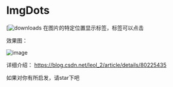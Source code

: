 # ImgDots
[![downloads](https://img.shields.io/myget/mongodb/dt/MongoDB.Driver.Core.svg)
在图片的特定位置显示标签，标签可以点击

效果图：

![image](https://github.com/lihangleo2/Imgdots/blob/master/imgs/GIF.gif)

详细介绍：
https://blog.csdn.net/leol_2/article/details/80225435

如果对你有所启发，请star下吧
